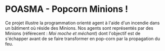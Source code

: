 # POASMA - Popcorn Minions !
Ce projet illustre la programmation orienté agent à l'aide d'un incendie dans un bâtiment où réside des Minions. 
Nos agents sont représentés par des Minions (référecent : *Moi moche et méchant*) dont l'objectif est de s'échapper avant de se faire transformer en pop-corn par la propagation du feu.
